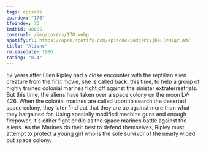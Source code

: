 ```yaml
---
tags: episode
epindex: "178"
tfoindex: 73
imdbid: 90605
coverurl: /img/covers/178.webp
spotifyurl: https://open.spotify.com/episode/5odq7PzvjbeLIVMiqPLAM7
title: "Aliens"
releasedate: 1986
rating: "8.4"
---
```


57 years after Ellen Ripley had a close encounter with the reptilian alien creature from the first movie, she is called back, this time, to help a group of highly trained colonial marines fight off against the sinister extraterrestrials. But this time, the aliens have taken over a space colony on the moon LV-426. When the colonial marines are called upon to search the deserted space colony, they later find out that they are up against more than what they bargained for. Using specially modified machine guns and enough firepower, it's either fight or die as the space marines battle against the aliens. As the Marines do their best to defend themselves, Ripley must attempt to protect a young girl who is the sole survivor of the nearly wiped out space colony.